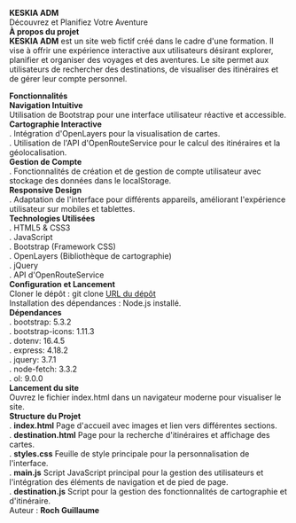 **KESKIA ADM**<br> Découvrez et Planifiez Votre Aventure<br>
**À propos du projet**<br>
**KESKIA ADM** est un site web fictif créé dans le cadre d'une formation. Il vise à offrir une expérience interactive aux utilisateurs désirant explorer, planifier et organiser des voyages et des aventures. Le site permet aux utilisateurs de rechercher des destinations, de visualiser des itinéraires et de gérer leur compte personnel.<br>

**Fonctionnalités**<br>
**Navigation Intuitive**<br> Utilisation de Bootstrap pour une interface utilisateur réactive et accessible.<br>
**Cartographie Interactive**<br>. Intégration d'OpenLayers pour la visualisation de cartes.<br>
. Utilisation de l'API d'OpenRouteService pour le calcul des itinéraires et la géolocalisation.<br>
**Gestion de Compte**<br>. Fonctionnalités de création et de gestion de compte utilisateur avec stockage des données dans le localStorage.<br>
**Responsive Design**<br>. Adaptation de l'interface pour différents appareils, améliorant l'expérience utilisateur sur mobiles et tablettes.<br>
**Technologies Utilisées**<br>
. HTML5 & CSS3<br>
. JavaScript<br>
. Bootstrap (Framework CSS)<br>
. OpenLayers (Bibliothèque de cartographie)<br>
. jQuery<br>
. API d'OpenRouteService<br>
**Configuration et Lancement**<br>
Cloner le dépôt : git clone [URL du dépôt](https://github.com/gus0660/KESKIA-ADM.git)<br>
Installation des dépendances : Node.js installé.<br>
**Dépendances**<br>
. bootstrap: 5.3.2<br>
. bootstrap-icons: 1.11.3<br>
. dotenv: 16.4.5<br>
. express: 4.18.2<br>
. jquery: 3.7.1<br>
. node-fetch: 3.3.2<br>
. ol: 9.0.0<br>
**Lancement du site**<br>Ouvrez le fichier index.html dans un navigateur moderne pour visualiser le site.<br>
**Structure du Projet**<br>
. **index.html** Page d'accueil avec images et lien vers différentes sections.<br>
. **destination.html** Page pour la recherche d'itinéraires et affichage des cartes.<br>
. **styles.css** Feuille de style principale pour la personnalisation de l'interface.<br>
. **main.js** Script JavaScript principal pour la gestion des utilisateurs et l'intégration des éléments de navigation et de pied de page.<br>
. **destination.js** Script pour la gestion des fonctionnalités de cartographie et d'itinéraire.<br>
Auteur : 
**Roch Guillaume**





